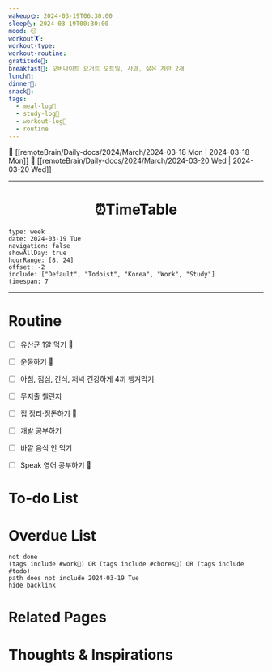 ```yaml
---
wakeup🌞: 2024-03-19T06:30:00
sleep🌜: 2024-03-19T00:30:00
mood: 😕
workout🏋️: 
workout-type: 
workout-routine: 
gratitude🙏: 
breakfast🍳: 오버나이트 요거트 오트밀, 사과, 삶은 계란 2개
lunch🍚: 
dinner🥗: 
snack🍬: 
tags:
  - meal-log📝
  - study-log📓
  - workout-log💪
  - routine
---
```


🔺 [[remoteBrain/Daily-docs/2024/March/2024-03-18 Mon | 2024-03-18 Mon]]
🔻 [[remoteBrain/Daily-docs/2024/March/2024-03-20 Wed | 2024-03-20 Wed]]
___
<h1> <center>⏰TimeTable </center> </h1>

```gEvent
type: week
date: 2024-03-19 Tue
navigation: false
showAllDay: true
hourRange: [8, 24]
offset: -2
include: ["Default", "Todoist", "Korea", "Work", "Study"]
timespan: 7
```

--- 


# Routine 

- [ ] 유산균 1알 먹기 🔼 
- [ ] 운동하기 🔼
- [ ] 아침, 점심, 간식, 저녁 건강하게 4끼 챙겨먹기
- [ ] 무지출 챌린지 
- [ ] 집 정리·정돈하기 🔼
- [ ] 개발 공부하기
- [ ] 바깥 음식 안 먹기 
- [ ] Speak 영어 공부하기 🔼 


# To-do List


# Overdue List
```tasks
not done
(tags include #work💼) OR (tags include #chores🧺) OR (tags include #todo)
path does not include 2024-03-19 Tue
hide backlink
```

# Related Pages



# Thoughts & Inspirations

